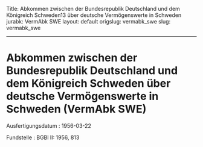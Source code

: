 Title: Abkommen zwischen der Bundesrepublik Deutschland und dem Königreich Schweden13
  über deutsche Vermögenswerte in Schweden
jurabk: VermAbk SWE
layout: default
origslug: vermabk_swe
slug: vermabk_swe

---

# Abkommen zwischen der Bundesrepublik Deutschland und dem Königreich Schweden über deutsche Vermögenswerte in Schweden (VermAbk SWE)

Ausfertigungsdatum
:   1956-03-22

Fundstelle
:   BGBl II: 1956, 813

